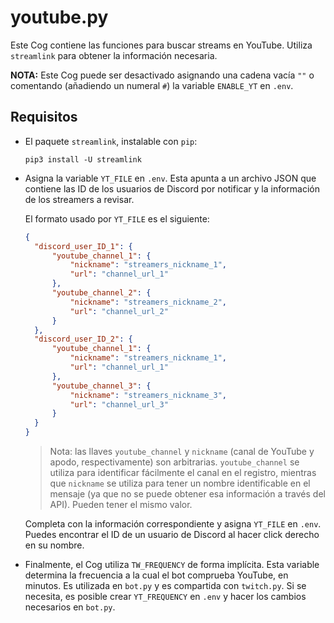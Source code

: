 # youtube.py

Este Cog contiene las funciones para buscar streams en YouTube. Utiliza `streamlink` para obtener la información necesaria.

**NOTA:** Este Cog puede ser desactivado asignando una cadena vacía `""` o comentando (añadiendo un numeral `#`) la variable `ENABLE_YT` en `.env`.

## Requisitos

- El paquete `streamlink`, instalable con `pip`:

  ```
  pip3 install -U streamlink
  ```

- Asigna la variable `YT_FILE` en `.env`. Esta apunta a un archivo JSON que contiene las ID de los usuarios de Discord por notificar y la información de los streamers a revisar.

  El formato usado por `YT_FILE` es el siguiente:

  ```json
  {
  	"discord_user_ID_1": {
  		"youtube_channel_1": {
  			"nickname": "streamers_nickname_1",
  			"url": "channel_url_1"
  		},
  		"youtube_channel_2": {
  			"nickname": "streamers_nickname_2",
  			"url": "channel_url_2"
  		}
  	},
  	"discord_user_ID_2": {
  		"youtube_channel_1": {
  			"nickname": "streamers_nickname_1",
  			"url": "channel_url_1"
  		},
  		"youtube_channel_3": {
  			"nickname": "streamers_nickname_3",
  			"url": "channel_url_3"
  		}
  	}
  }
  ```

  > Nota: las llaves `youtube_channel` y `nickname` (canal de YouTube y apodo, respectivamente) son arbitrarias. `youtube_channel` se utiliza para identificar fácilmente el canal en el registro, mientras que `nickname` se utiliza para tener un nombre identificable en el mensaje (ya que no se puede obtener esa información a través del API). Pueden tener el mismo valor.

  Completa con la información correspondiente y asigna `YT_FILE` en `.env`. Puedes encontrar el ID de un usuario de Discord al hacer click derecho en su nombre.

- Finalmente, el Cog utiliza `TW_FREQUENCY` de forma implícita. Esta variable determina la frecuencia a la cual el bot comprueba YouTube, en minutos. Es utilizada en `bot.py` y es compartida con `twitch.py`. Si se necesita, es posible crear `YT_FREQUENCY` en `.env` y hacer los cambios necesarios en `bot.py`.

